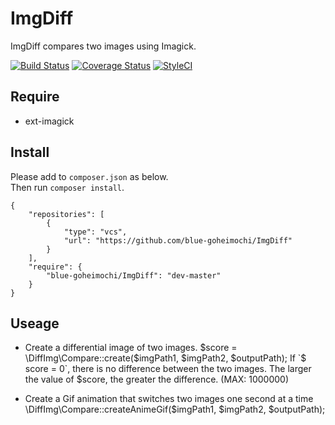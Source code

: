 # ImgDiff

ImgDiff compares two images using Imagick.

[![Build Status](https://travis-ci.org/blue-goheimochi/diff-img.svg?branch=develop
)](https://travis-ci.org/blue-goheimochi/diff-img)
[![Coverage Status](https://coveralls.io/repos/github/blue-goheimochi/diff-img/badge.svg?branch=develop)](https://coveralls.io/github/blue-goheimochi/diff-img?branch=develop)
[![StyleCI](https://styleci.io/repos/80089703/shield?branch=develop)](https://styleci.io/repos/80089703)

## Require

* ext-imagick

## Install

Please add to `composer.json` as below.  
Then run `composer install`.

    {
        "repositories": [
            {
                "type": "vcs",
                "url": "https://github.com/blue-goheimochi/ImgDiff"
            }
        ],
        "require": {
            "blue-goheimochi/ImgDiff": "dev-master"
        }
    }

## Useage

* Create a differential image of two images.
        $score = \DiffImg\Compare::create($imgPath1, $imgPath2, $outputPath);
  If `$ score = 0`, there is no difference between the two images.
  The larger the value of $score, the greater the difference. (MAX: 1000000)
  
* Create a Gif animation that switches two images one second at a time
        \DiffImg\Compare::createAnimeGif($imgPath1, $imgPath2, $outputPath);
